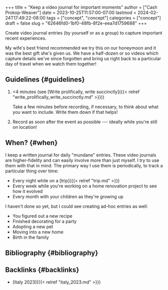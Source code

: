 +++
title = "Keep a video journal for important moments"
author = ["Cash Prokop-Weaver"]
date = 2023-10-25T11:57:00-07:00
lastmod = 2024-02-24T17:49:22-08:00
tags = ["concept", "concept"]
categories = ["concept"]
draft = false
slug = "62646fd0-1bf0-48fb-8f2e-eea7d1759688"
+++

Create video journal entries (by yourself or as a group) to capture important recent experiences.

My wife's best friend recommended we try this on our honeymoon and it was the best gift she's given us. We have a half-dozen or so videos which capture details we've since forgotten and bring us right back to a particular day of travel when we watch them together!


## Guidelines {#guidelines}

1.  &lt;4 minutes (see [Write prolifically, write succinctly]({{< relref "write_prolifically_write_succinctly.md" >}}))

    Take a few minutes before recording, if necessary, to think about what you want to include. Write them down if that helps!

2.  Record as soon after the event as possible --- ideally while you're still on location!


## When? {#when}

I keep a written journal for daily "mundane" entries. These video journals are higher-fidelity and can easily involve more than just myself. I try to use them with that in mind. The primary way I use them is periodically, to track a particular thing over time:

-   Every night while on a [trip]({{< relref "trip.md" >}})
-   Every week while you're working on a home renovation project to see how it evolved
-   Every month with your children as they're growing up

I haven't done so yet, but I could see creating ad-hoc entries as well:

-   You figured out a new recipe
-   Finished decorating for a party
-   Adopting a new pet
-   Moving into a new home
-   Birth in the family


## Bibliography {#bibliography}

<style>.csl-entry{text-indent: -1.5em; margin-left: 1.5em;}</style><div class="csl-bib-body">
</div>


## Backlinks {#backlinks}

-   [Italy 2023]({{< relref "italy_2023.md" >}})
